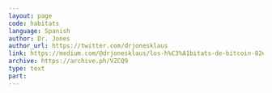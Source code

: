```yaml
---
layout: page
code: habitats
language: Spanish
author: Dr. Jones
author_url: https://twitter.com/drjonesklaus
link: https://medium.com/@drjonesklaus/los-h%C3%A1bitats-de-bitcoin-82e20a6851c3
archive: https://archive.ph/VZCQ9
type: text
part: 
---
```


